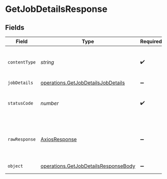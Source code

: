 # GetJobDetailsResponse


## Fields

| Field                                                                                               | Type                                                                                                | Required                                                                                            | Description                                                                                         |
| --------------------------------------------------------------------------------------------------- | --------------------------------------------------------------------------------------------------- | --------------------------------------------------------------------------------------------------- | --------------------------------------------------------------------------------------------------- |
| `contentType`                                                                                       | *string*                                                                                            | :heavy_check_mark:                                                                                  | HTTP response content type for this operation                                                       |
| `jobDetails`                                                                                        | [operations.GetJobDetailsJobDetails](../../../sdk/models/operations/getjobdetailsjobdetails.md)     | :heavy_minus_sign:                                                                                  | Job details.                                                                                        |
| `statusCode`                                                                                        | *number*                                                                                            | :heavy_check_mark:                                                                                  | HTTP response status code for this operation                                                        |
| `rawResponse`                                                                                       | [AxiosResponse](https://axios-http.com/docs/res_schema)                                             | :heavy_minus_sign:                                                                                  | Raw HTTP response; suitable for custom response parsing                                             |
| `object`                                                                                            | [operations.GetJobDetailsResponseBody](../../../sdk/models/operations/getjobdetailsresponsebody.md) | :heavy_minus_sign:                                                                                  | Error response.                                                                                     |